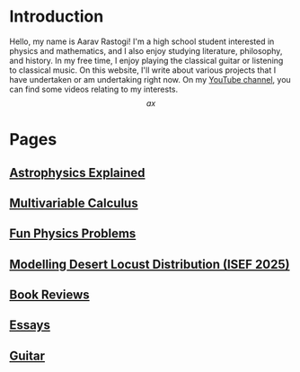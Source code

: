 # Introduction
Hello, my name is Aarav Rastogi! I'm a high school student interested in physics and mathematics, and I also enjoy studying literature, philosophy, and history. In my free time, I enjoy playing the classical guitar or listening to classical music. On this website, I'll write about various projects that I have undertaken or am undertaking right now. On my [YouTube channel](https://www.youtube.com/@aaravrastogi9466), you can find some videos relating to my interests. $$ax$$

# Pages
## [Astrophysics Explained](astro.md)
## [Multivariable Calculus](multivariablecalc.md)
## [Fun Physics Problems](physproblems.md)
## [Modelling Desert Locust Distribution (ISEF 2025)](locust.md)
## [Book Reviews](readinglist.md)
## [Essays](essays.md)
## [Guitar](guitar.md)
